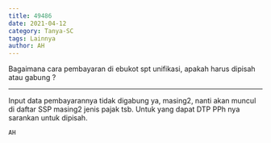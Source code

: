 ```yaml
---
title: 49486
date: 2021-04-12
category: Tanya-SC
tags: Lainnya
author: AH
---
```


Bagaimana cara pembayaran di ebukot spt unifikasi, apakah harus dipisah atau gabung ?

---

Input data pembayarannya tidak digabung ya, masing2, nanti akan muncul di daftar SSP masing2 jenis pajak tsb. Untuk yang dapat DTP PPh nya sarankan untuk dipisah.

`AH`

